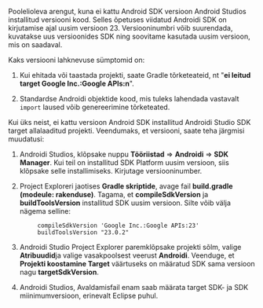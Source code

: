 Poolelioleva arengut, kuna ei kattu Android SDK versioon Android Studios installitud versiooni kood. Selles õpetuses viidatud Androidi SDK on kirjutamise ajal uusim versioon 23. Versiooninumbri võib suurendada, kuvatakse uus versioonides SDK ning soovitame kasutada uusim versioon, mis on saadaval.

Kaks versiooni lahknevuse sümptomid on:

1. Kui ehitada või taastada projekti, saate Gradle tõrketeateid, nt "**ei leitud target Google Inc.:Google APIs:n**".

2. Standardse Androidi objektide kood, mis tuleks lahendada vastavalt `import` laused võib genereerimine tõrketeated.

Kui üks neist, ei kattu versioon Android SDK installitud Androidi Studio SDK target allalaaditud projekti.  Veendumaks, et versiooni, saate teha järgmisi muudatusi:


1. Androidi Studios, klõpsake nuppu **Tööriistad** => **Androidi** => **SDK Manager**. Kui teil on installitud SDK Platform uusim versioon, siis klõpsake selle installimiseks. Kirjutage versiooninumber.

2. Project Exploreri jaotises **Gradle skriptide**, avage fail **build.gradle (modeule: rakenduse)**. Tagama, et **compileSdkVersion** ja **buildToolsVersion** installitud SDK uusim versioon. Silte võib välja nägema selline:
 
            compileSdkVersion 'Google Inc.:Google APIs:23'
            buildToolsVersion "23.0.2"
    
3. Androidi Studio Project Explorer paremklõpsake projekti sõlm, valige **Atribuudid**ja valige vasakpoolsest veerust **Androidi**. Veenduge, et **Projekti koostamine Target** väärtuseks on määratud SDK sama versioon nagu **targetSdkVersion**.

4. Androidi Studios, Avaldamisfail enam saab määrata target SDK- ja SDK miinimumversioon, erinevalt Eclipse puhul.
